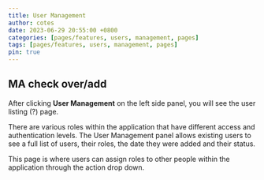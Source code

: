 ```yaml
---
title: User Management
author: cotes
date: 2023-06-29 20:55:00 +0800
categories: [pages/features, users, management, pages]
tags: [pages/features, users, management, pages]
pin: true
---
```


## MA check over/add

After clicking **User Management** on the left side panel, you will see the user listing (?) page.  

There are various roles within the application that have different access and authentication levels. The User Management panel allows existing users to see a full list of users, their roles, the date they were added and their status.

This page is where users can assign roles to other people within the application through the action drop down. 
